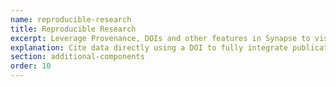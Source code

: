 ```yaml
---
name: reproducible-research
title: Reproducible Research
excerpt: Leverage Provenance, DOIs and other features in Synapse to visualize evidence of reproducibility.
explanation: Cite data directly using a DOI to fully integrate publications and relevant evidence into your Synapse Project. You can set Provenance to explicitly link GitHub code and other resources to data files. Tracking these steps directly can increase trust in the reliability of your data and analyses. 
section: additional-components
order: 10
---
```

